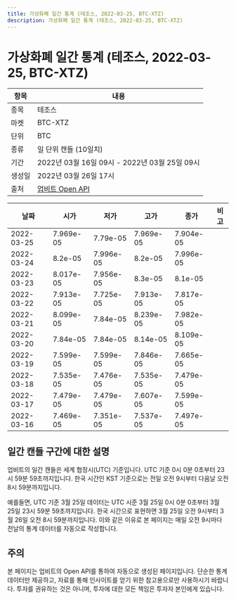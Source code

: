 ```yaml
---
title: 가상화폐 일간 통계 (테조스, 2022-03-25, BTC-XTZ)
description: 가상화폐 일간 통계 (테조스, 2022-03-25, BTC-XTZ)
---
```



가상화폐 일간 통계 (테조스, 2022-03-25, BTC-XTZ)
===

|항목|내용|
|--|--|
|종목|테조스|
|마켓|BTC-XTZ|
|단위|BTC|
|종류|일 단위 캔들 (10일치)|
|기간|2022년 03월 16일 09시 - 2022년 03월 25일 09시|
|생성일|2022년 03월 26일 17시|
|출처|[업비트 Open API](https://docs.upbit.com)|


|날짜|시가|저가|고가|종가|비고|
|--|--|--|--|--|--|
|2022-03-25|7.969e-05|7.79e-05|7.969e-05|7.904e-05|    |
|2022-03-24|8.2e-05|7.996e-05|8.2e-05|7.996e-05|    |
|2022-03-23|8.017e-05|7.956e-05|8.3e-05|8.1e-05|    |
|2022-03-22|7.913e-05|7.725e-05|7.913e-05|7.817e-05|    |
|2022-03-21|8.099e-05|7.84e-05|8.239e-05|7.982e-05|    |
|2022-03-20|7.84e-05|7.84e-05|8.14e-05|8.109e-05|    |
|2022-03-19|7.599e-05|7.599e-05|7.846e-05|7.665e-05|    |
|2022-03-18|7.535e-05|7.476e-05|7.535e-05|7.479e-05|    |
|2022-03-17|7.479e-05|7.479e-05|7.607e-05|7.599e-05|    |
|2022-03-16|7.469e-05|7.351e-05|7.537e-05|7.497e-05|    |


일간 캔들 구간에 대한 설명
---


업비트의 일간 캔들은 세계 협정시(UTC) 기준입니다. 
UTC 기준 0시 0분 0초부터 23시 59분 59초까지입니다. 
한국 시간인 KST 기준으로는 전일 오전 9시부터 다음날 오전 8시 59분까지입니다. 


예를들면, UTC 기준 3월 25일 데이터는 UTC 시준 3월 25일 0시 0분 0초부터 3월 25일 23시 59분 59초까지입니다. 
한국 시간으로 표현하면 3월 25일 오전 9시부터 3월 26일 오전 8시 59분까지입니다. 
이와 같은 이유로 본 페이지는 매일 오전 9시마다 전날의 통계 데이터를 자동으로 작성합니다. 


주의
---


본 페이지는 업비트의 Open API를 통하여 자동으로 생성된 페이지입니다. 
단순한 통계 데이터만 제공하고, 자료를 통해 인사이트를 얻기 위한 참고용으로만 사용하시기 바랍니다. 
투자를 권유하는 것은 아니며, 투자에 대한 모든 책임은 투자자 본인에게 있습니다. 
